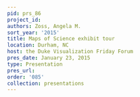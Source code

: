 ```yaml
---
pid: prs_86
project_id: 
authors: Zoss, Angela M.
sort_year: '2015'
title: Maps of Science exhibit tour
location: Durham, NC
host: the Duke Visualization Friday Forum
pres_date: January 23, 2015
type: Presentation
pres_url: 
order: '085'
collection: presentations
---
```

